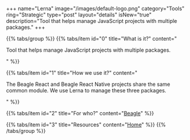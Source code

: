+++
name="Lerna"
image="/images/default-logo.png"
category="Tools"
ring="Strategic"
type="post"
layout="details"
isNew="true"
description="Tool that helps manage JavaScript projects with multiple packages."
+++

{{% tabs/group %}}
  {{% tabs/item id="0" title="What is it?" content="<p>Tool that helps manage JavaScript projects with multiple packages.</p>" %}}
  
  {{% tabs/item id="1" title="How we use it?" content="<p>The Beagle React and Beagle React Native projects share the same common module. We use Lerna to manage these three packages.</p>" %}}
  
  {{% tabs/item id="2" title="For who?" content="<a href='https://usebeagle.io/' target='_blank'>Beagle</a>" %}}

  {{% tabs/item id="3" title="Resources" content="<a href='https://github.com/lerna/lerna' target='_blank'>Home</a>" %}}
{{% /tabs/group %}}